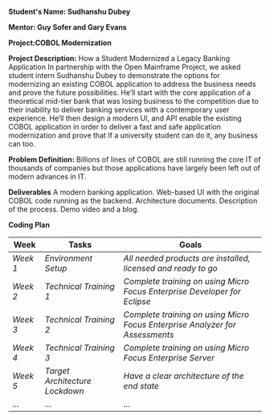 **Student's Name: Sudhanshu Dubey**

**Mentor: Guy Sofer and Gary Evans**

**Project:COBOL Modernization**

**Project Description:**
How a Student Modernized a Legacy Banking Application
In partnership with the Open Mainframe Project, we asked student intern Sudhanshu Dubey to demonstrate the options for modernizing an existing COBOL application to address the business needs and prove the future possibilities.  He’ll start with the core application of a theoretical mid-tier bank that was losing business to the competition due to their inability to deliver banking services with a contemporary user experience. He’ll then design a modern UI, and API enable the existing COBOL application in order to deliver a fast and safe application modernization and prove that If a university student can do it, any business can too.  

**Problem Definition:**
Billions of lines of COBOL are still running the core IT of thousands of companies but those applications have largely been left out of modern advances in IT.

**Deliverables**
A modern banking application. Web-based UI with the original COBOL code running as the backend.
Architecture documents.
Description of the process.
Demo video and a blog.

**Coding Plan**

| Week | Tasks | Goals |
|------|-------|-------|
| _Week 1_ | _Environment Setup_ | _All needed products are installed, licensed and ready to go_ |
| _Week 2_ | _Technical Training 1_ | _Complete training on using Micro Focus Enterprise Developer for Eclipse_ |
| _Week 3_ | _Technical Training 2_ | _Complete training on using Micro Focus Enterprise Analyzer for Assessments_ |
| _Week 4_ | _Technical Training 3_ | _Complete training on using Micro Focus Enterprise Server_ |
| _Week 5_ | _Target Architecture Lockdown_ | _Have a clear architecture of the end state_ |
| ... | ... | ... |
